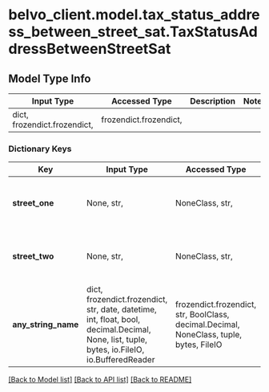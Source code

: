 # belvo_client.model.tax_status_address_between_street_sat.TaxStatusAddressBetweenStreetSat

## Model Type Info
Input Type | Accessed Type | Description | Notes
------------ | ------------- | ------------- | -------------
dict, frozendict.frozendict,  | frozendict.frozendict,  |  | 

### Dictionary Keys
Key | Input Type | Accessed Type | Description | Notes
------------ | ------------- | ------------- | ------------- | -------------
**street_one** | None, str,  | NoneClass, str,  | The first street that &#x60;street&#x60; is located between. | [optional] 
**street_two** | None, str,  | NoneClass, str,  | The second street that &#x60;street&#x60; is located between. | [optional] 
**any_string_name** | dict, frozendict.frozendict, str, date, datetime, int, float, bool, decimal.Decimal, None, list, tuple, bytes, io.FileIO, io.BufferedReader | frozendict.frozendict, str, BoolClass, decimal.Decimal, NoneClass, tuple, bytes, FileIO | any string name can be used but the value must be the correct type | [optional]

[[Back to Model list]](../../README.md#documentation-for-models) [[Back to API list]](../../README.md#documentation-for-api-endpoints) [[Back to README]](../../README.md)

